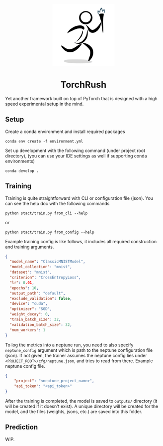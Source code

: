 <p align="center">
  <img src="./rsc/logo.png" width="200" height="200" />
</p>

<h1 align="center">TorchRush</h1>
Yet another framework built on top of PyTorch that is designed with a high speed experimental setup in the mind.

## Setup

Create a conda environment and install required packages

    conda env create -f environment.yml

Set up development with the following command (under project root directory), (you can use your IDE settings as well if supporting conda environments)

    conda develop .

## Training

Training is quite straightforward with CLI or configuration file (json). You can see the help doc with the following commands

    python stact/train.py from_cli --help

or

    python stact/train.py from_config --help

Example training config is like follows, it includes all required construction and training arguments.

```json
{
  "model_name": "ClassicMNISTModel",
  "model_collection": "mnist",
  "dataset": "mnist",
  "criterion": "CrossEntropyLoss",
  "lr": 0.01,
  "epochs": 10,
  "output_path": "default",
  "exclude_validation": false,
  "device": "cuda",
  "optimizer": "SGD",
  "weight_decay": 0,
  "train_batch_size": 32,
  "validation_batch_size": 32,
  "num_workers": 1
}
```

To log the metrics into a neptune run, you need to also specify `neptune_config` argument which is path to the neptune configuration file (json). If not given, the trainer assumes the neptune config lies under `<PROJECT_ROOT>/cfg/neptune.json`, and tries to read from there. Example neptune config file.

```json
{
    "project": "<neptune_project_name>",
    "api_token": "<api_token>"
}
```

After the training is completed, the model is saved to `outputs/` directory (it will be created if it doesn't exist). A unique directory will be created for the model, and the files (weights, jsons, etc.) are saved into this folder.

## Prediction

WIP.
